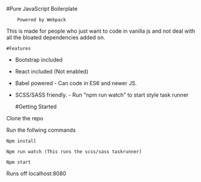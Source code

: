 

  #Pure JavaScript Boilerplate 

        Powered by Webpack 



This is made for people who just want to code in vanilla js and not
deal with all the bloated dependencies added on. 


    #Features

  - Bootstrap included
  - React included (Not enabled)
  - Babel powered - Can code in ES6 and newer JS.
  - SCSS/SASS friendly. - Run "npm run watch" to start 
                          style task runner



    #Getting Started

Clone the repo 

Run the follwing commands
    
    Npm install

    Npm run watch (This runs the scss/sass taskrunner)

    Npm start

Runs off localhost:8080 


